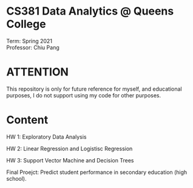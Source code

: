 # CS381 Data Analytics @ Queens College
Term: Spring 2021 \
Professor: Chiu Pang

# ATTENTION
This repository is only for future reference for myself, and educational purposes, I do not support using my code for other purposes.

# Content
HW 1: Exploratory Data Analysis

HW 2: Linear Regression and Logistisc Regression

HW 3: Support Vector Machine and Decision Trees

Final Proejct: Predict student performance in secondary education (high school).
